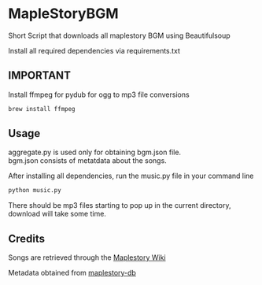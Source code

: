# MapleStoryBGM
Short Script that downloads all maplestory BGM using Beautifulsoup 

Install all required dependencies via requirements.txt  
## IMPORTANT 
Install ffmpeg for pydub for ogg to mp3 file conversions
```bash
brew install ffmpeg
```
## Usage
aggregate.py is used only for obtaining bgm.json file.  
bgm.json consists of metatdata about the songs.  

After installing all dependencies, run the music.py file in your command line
```bash
python music.py
```
There should be mp3 files starting to pop up in the current directory, download will take some time.

## Credits
Songs are retrieved through the [Maplestory Wiki](https://maplestory.fandom.com/wiki/Music)  

Metadata obtained from [maplestory-db](https://github.com/maplestory-music/maplebgm-db)


